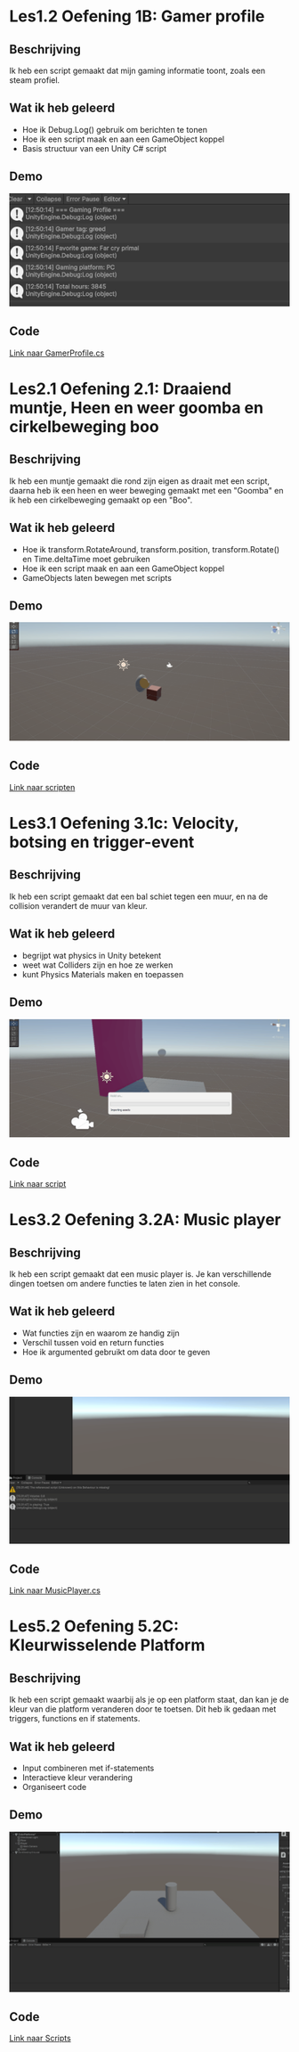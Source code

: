 # Les1.2 Oefening 1B: Gamer profile

## Beschrijving

Ik heb een script gemaakt dat mijn gaming informatie toont, zoals een steam profiel.

## Wat ik heb geleerd

- Hoe ik Debug.Log() gebruik om berichten te tonen
- Hoe ik een script maak en aan een GameObject koppel
- Basis structuur van een Unity C# script

## Demo

![Gamer profile](/gifs/1.2/Animation.gif)

## Code

[Link naar GamerProfile.cs](https://github.com/rstevensr/MijnUnityProject/blob/eb193be5fb9bfee50b9113918da3e97cf2296c7d/Assets/Scripts/Oefeningen/1.2/GamerProfile.cs)

# Les2.1 Oefening 2.1: Draaiend muntje, Heen en weer goomba en cirkelbeweging boo

## Beschrijving

Ik heb een muntje gemaakt die rond zijn eigen as draait met een script, daarna heb ik een heen en weer beweging gemaakt met een "Goomba" en ik heb een cirkelbeweging gemaakt op een "Boo".

## Wat ik heb geleerd

- Hoe ik transform.RotateAround, transform.position, transform.Rotate() en Time.deltaTime moet gebruiken
- Hoe ik een script maak en aan een GameObject koppel
- GameObjects laten bewegen met scripts

## Demo

![Draaiend muntje, Heen en weer goomba en cirkelbeweging boo](/gifs/2.1/Bewegingen.gif)

## Code

[Link naar scripten](https://github.com/rstevensr/MijnUnityProject/tree/eb193be5fb9bfee50b9113918da3e97cf2296c7d/Assets/Scripts/Oefeningen/2.1)

# Les3.1 Oefening 3.1c: Velocity, botsing en trigger-event

## Beschrijving

Ik heb een script gemaakt dat een bal schiet tegen een muur, en na de collision verandert de muur van kleur.

## Wat ik heb geleerd

- begrijpt wat physics in Unity betekent
- weet wat Colliders zijn en hoe ze werken
- kunt Physics Materials maken en toepassen

## Demo

![Gif](/gifs/3.1/Bewegingen.gif)

## Code

[Link naar script](https://github.com/rstevensr/MijnUnityProject/blob/3e9f7b951e5e578b988c7173836e0e5b9f79829d/Assets/Scripts/Oefeningen/3.1/BallShooter.cs)

# Les3.2 Oefening 3.2A: Music player

## Beschrijving

Ik heb een script gemaakt dat een music player is. Je kan verschillende dingen toetsen om andere functies te laten zien in het console.
## Wat ik heb geleerd

- Wat functies zijn en waarom ze handig zijn
- Verschil tussen void en return functies
- Hoe ik argumented gebruikt om data door te geven

## Demo

![Music player](/gifs/3.2/new.gif)

## Code

[Link naar MusicPlayer.cs](https://github.com/rstevensr/MijnUnityProject/blob/241bdbd285d4e41b69c8561145b7d4aff3b01452/Assets/Scripts/Oefeningen/3.2/MusicPlayer.cs)

# Les5.2 Oefening 5.2C: Kleurwisselende Platform

## Beschrijving

Ik heb een script gemaakt waarbij als je op een platform staat, dan kan je de kleur van die platform veranderen door te toetsen. Dit heb ik gedaan met triggers, functions en if statements.

## Wat ik heb geleerd

- Input combineren met if-statements
- Interactieve kleur verandering
- Organiseert code

## Demo

![Kleurwisselende platform](/gifs/5.2C/h.gif)

## Code

[Link naar Scripts](https://github.com/rstevensr/MijnUnityProject/tree/643d6d9ab3589b5913556964f4b8ea2bbb3864f7/Assets/Scripts/Oefeningen/5.2C)